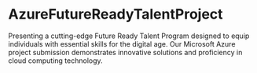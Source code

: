 # AzureFutureReadyTalentProject
Presenting a cutting-edge Future Ready Talent Program designed to equip individuals with essential skills for the digital age. Our Microsoft Azure project submission demonstrates innovative solutions and proficiency in cloud computing technology.
